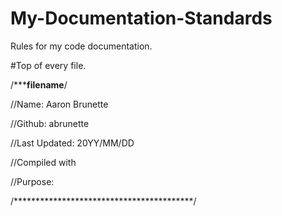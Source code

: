 # My-Documentation-Standards
Rules for my code documentation.

#Top of every file.

/*****************filename**************/

//Name: Aaron Brunette

//Github: abrunette

//Last Updated: 20YY/MM/DD

//Compiled with

//Purpose:

/*****************************************/
